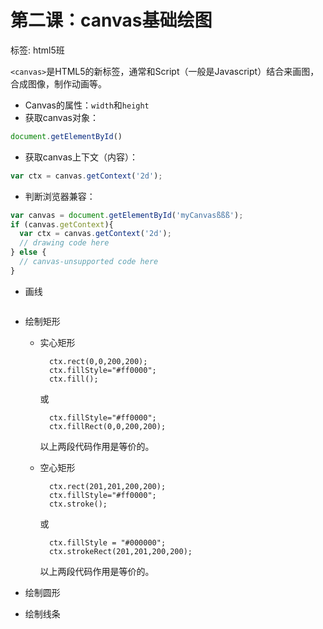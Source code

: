 # 第二课：canvas基础绘图


标签: html5班

`<canvas>`是HTML5的新标签，通常和Script（一般是Javascript）结合来画图，合成图像，制作动画等。

 - Canvas的属性：`width`和`height`
 - 获取canvas对象：

```javascript
document.getElementById()
```
 - 获取canvas上下文（内容）：

```javascript
var ctx = canvas.getContext('2d');
```

 - 判断浏览器兼容：
```javascript
var canvas = document.getElementById('myCanvasßßß');
if (canvas.getContext){
  var ctx = canvas.getContext('2d');
  // drawing code here
} else {
  // canvas-unsupported code here
}
```

- 画线
```javascript

```

- 绘制矩形
    - 实心矩形

            ctx.rect(0,0,200,200);
	        ctx.fillStyle="#ff0000";
	        ctx.fill();
        或

            ctx.fillStyle="#ff0000";
            ctx.fillRect(0,0,200,200);

        以上两段代码作用是等价的。

    - 空心矩形

            ctx.rect(201,201,200,200);
	        ctx.fillStyle="#ff0000";
	        ctx.stroke();
        或

        	ctx.fillStyle = "#000000";
	        ctx.strokeRect(201,201,200,200);

        以上两段代码作用是等价的。


 - 绘制圆形



 - 绘制线条
